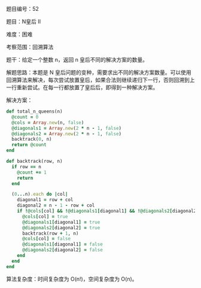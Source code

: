 题目编号：52

题目：N皇后 II

难度：困难

考察范围：回溯算法

题干：给定一个整数 n，返回 n 皇后不同的解决方案的数量。

解题思路：本题是 N 皇后问题的变种，需要求出不同的解决方案数量。可以使用回溯算法来解决，每次尝试放置皇后，如果合法则继续递归下一行，否则回溯到上一行重新尝试。在每一行都放置了皇后后，即得到一种解决方案。

解决方案：

```ruby
def total_n_queens(n)
  @count = 0
  @cols = Array.new(n, false)
  @diagonals1 = Array.new(2 * n - 1, false)
  @diagonals2 = Array.new(2 * n - 1, false)
  backtrack(0, n)
  return @count
end

def backtrack(row, n)
  if row == n
    @count += 1
    return
  end

  (0...n).each do |col|
    diagonal1 = row + col
    diagonal2 = n - 1 - row + col
    if !@cols[col] && !@diagonals1[diagonal1] && !@diagonals2[diagonal2]
      @cols[col] = true
      @diagonals1[diagonal1] = true
      @diagonals2[diagonal2] = true
      backtrack(row + 1, n)
      @cols[col] = false
      @diagonals1[diagonal1] = false
      @diagonals2[diagonal2] = false
    end
  end
end
```

算法复杂度：时间复杂度为 O(n!)，空间复杂度为 O(n)。
